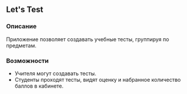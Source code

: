 ## Let's Test

### Описание

Приложение позволяет создавать учебные тесты, группируя по предметам.

### Возможности

- Учителя могут создавать тесты.
- Студенты проходят тесты, видят оценку и набранное количество баллов в кабинете.